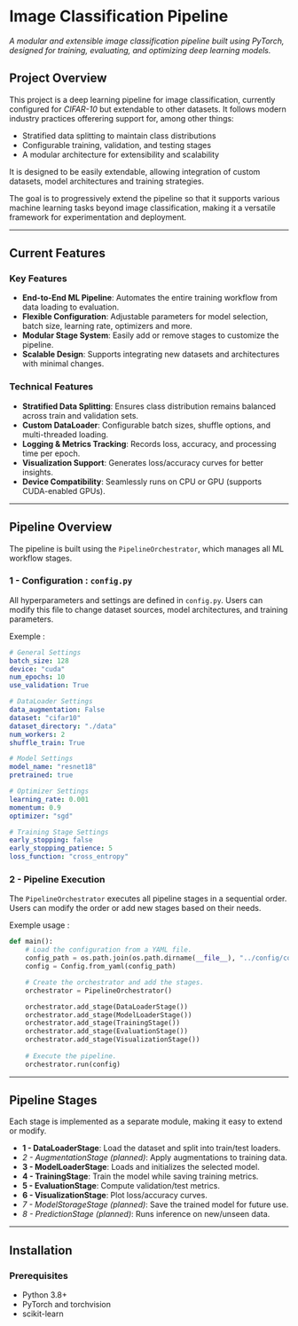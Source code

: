 # **Image Classification Pipeline**
*A modular and extensible image classification pipeline built using PyTorch, designed for training, evaluating, and optimizing deep learning models.*


## **Project Overview**
This project is a deep learning pipeline for image classification, currently configured for *CIFAR-10* but extendable to other datasets. It follows modern industry practices offerering support for, among other things: 
- Stratified data splitting to maintain class distributions
- Configurable training, validation, and testing stages
- A modular architecture for extensibility and scalability

It is designed to be easily extendable, allowing integration of custom datasets, model architectures and training strategies.

The goal is to progressively extend the pipeline so that it supports various machine learning tasks beyond image classification, making it a versatile framework for experimentation and deployment.

---

## **Current Features**

### **Key Features**
- **End-to-End ML Pipeline**: Automates the entire training workflow from data loading to evaluation.
- **Flexible Configuration**: Adjustable parameters for model selection, batch size, learning rate, optimizers and more.
- **Modular Stage System**: Easily add or remove stages to customize the pipeline.
- **Scalable Design**: Supports integrating new datasets and architectures with minimal changes.

### **Technical Features**
- **Stratified Data Splitting**: Ensures class distribution remains balanced across train and validation sets.
- **Custom DataLoader**: Configurable batch sizes, shuffle options, and multi-threaded loading.
- **Logging & Metrics Tracking**: Records loss, accuracy, and processing time per epoch.
- **Visualization Support**: Generates loss/accuracy curves for better insights.
- **Device Compatibility**: Seamlessly runs on CPU or GPU (supports CUDA-enabled GPUs).

---

## **Pipeline Overview**

The pipeline is built using the `PipelineOrchestrator`, which manages all ML workflow stages.

### 1 - Configuration : `config.py` 

All hyperparameters and settings are defined in `config.py`. Users can modify this file to change dataset sources, model architectures, and training parameters.

Exemple :
```Yaml
# General Settings
batch_size: 128
device: "cuda"
num_epochs: 10
use_validation: True

# DataLoader Settings
data_augmentation: False
dataset: "cifar10"
dataset_directory: "./data"
num_workers: 2
shuffle_train: True

# Model Settings
model_name: "resnet18"
pretrained: true

# Optimizer Settings
learning_rate: 0.001
momentum: 0.9
optimizer: "sgd"

# Training Stage Settings
early_stopping: false
early_stopping_patience: 5
loss_function: "cross_entropy"
```

### 2 - Pipeline Execution

The `PipelineOrchestrator` executes all pipeline stages in a sequential order. Users can modify the order or add new stages based on their needs.

Exemple usage :
```Python
def main():
    # Load the configuration from a YAML file.
    config_path = os.path.join(os.path.dirname(__file__), "../config/config.yaml")
    config = Config.from_yaml(config_path)

    # Create the orchestrator and add the stages.
    orchestrator = PipelineOrchestrator()

    orchestrator.add_stage(DataLoaderStage())
    orchestrator.add_stage(ModelLoaderStage())
    orchestrator.add_stage(TrainingStage())
    orchestrator.add_stage(EvaluationStage())
    orchestrator.add_stage(VisualizationStage())
    
    # Execute the pipeline.
    orchestrator.run(config)
```

---

## **Pipeline Stages**

Each stage is implemented as a separate module, making it easy to extend or modify.

- **1 - DataLoaderStage**: Load the dataset and split into train/test loaders.
- *2 - AugmentationStage (planned)*: Apply augmentations to training data.
- **3 - ModelLoaderStage**: Loads and initializes the selected model.
- **4 - TrainingStage**: Train the model while saving training metrics.
- **5 - EvaluationStage**: Compute validation/test metrics.
- **6 - VisualizationStage**: Plot loss/accuracy curves.
- *7 - ModelStorageStage (planned)*: Save the trained model for future use.
- *8 - PredictionStage  (planned)*: Runs inference on new/unseen data.

---

## Installation

### **Prerequisites**  
- Python 3.8+  
- PyTorch and torchvision
- scikit-learn

